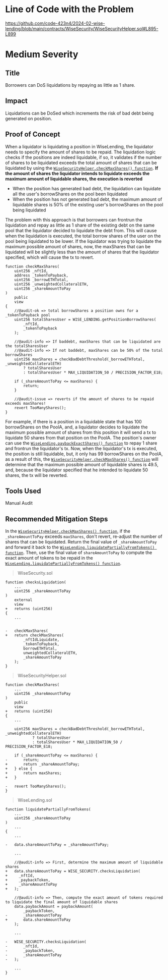 # Line of Code with the Problem
https://github.com/code-423n4/2024-02-wise-lending/blob/main/contracts/WiseSecurity/WiseSecurityHelper.sol#L895-L899

# Medium Severity

## Title
Borrowers can DoS liquidations by repaying as little as 1 share.

## Impact
Liquidations can be DoSed which increments the risk of bad debt being generated on position.

## Proof of Concept
When a liquidator is liquidating a position in WiseLending, the liquidator needs to specify the amount of shares to be repaid. The liquidation logic checks if the positions are indeed liquidable, if so, it validates if the number of shares to be liquidated exceeds the total amount of shares that can be liquidated by using the [`WiseSecurityHelper.checkMaxShares() function`](https://github.com/code-423n4/2024-02-wise-lending/blob/main/contracts/WiseSecurity/WiseSecurityHelper.sol#L876-L900). **If the amount of shares the liquidator intends to liquidate exceeds the maximum amount of liquidable shares, the execution is reverted**
  - When the position has generated bad debt, the liquidation can liquidate all the user's borrowShares on the pool been liquidated
  - When the position has not generated bad debt, the maximum amount of liquidable shares is 50% of the existing user's borrowShares on the pool being liquidated

The problem with this approach is that borrowers can frontrun the liquidation and repay as little as 1 share of the existing debt on the same pool that the liquidator decided to liquidate the debt from. This will cause when the liquidation is executed, the total borrow shares of the user on the pool being liquidated to be lower. If the liquidator was trying to liquidate the maximum possible amount of shares, now, the maxShares that can be liquidated will be slightly less than the amount of shares that the liquidator specified, which will cause the tx to revert.

```
function checkMaxShares(
    uint256 _nftId,
    address _tokenToPayback,
    uint256 _borrowETHTotal,
    uint256 _unweightedCollateralETH,
    uint256 _shareAmountToPay
)
    public
    view
{
    //@audit-ok => total borrowShares a position owns for a _tokenToPayback pool
    uint256 totalSharesUser = WISE_LENDING.getPositionBorrowShares(
        _nftId,
        _tokenToPayback
    );

    //@audit-info => If baddebt, maxShares that can be liquidated are the totalSharesUser
    //@audit-info => If not baddebt, maxShares can be 50% of the total borrowShares
    uint256 maxShares = checkBadDebtThreshold(_borrowETHTotal, _unweightedCollateralETH)
        ? totalSharesUser
        : totalSharesUser * MAX_LIQUIDATION_50 / PRECISION_FACTOR_E18;

    if (_shareAmountToPay <= maxShares) {
        return;
    }

    //@audit-issue => reverts if the amount of shares to be repaid exceeds maxShares!
    revert TooManyShares();
}
```

For example, if there is a position in a liquidable state that has 100 borrowShares on the PoolA, and, a liquidator decides to liquidate the maximum possible amount of shares from this position it will send a tx to liquidate 50 shares from that position on the PoolA. The position's owner can use the [`WiseLending.paybackExactShares() function`](https://github.com/code-423n4/2024-02-wise-lending/blob/main/contracts/WiseLending.sol#L1204-L1238) to repay 1 share and frontrun the liquidator's tx. Now, when the liquidator's tx is executed, the position is still liquidable, but, it only has 99 borrowShares on the PoolA, as a result of this, the [`WiseSecurityHelper.checkMaxShares() function`](https://github.com/code-423n4/2024-02-wise-lending/blob/main/contracts/WiseSecurity/WiseSecurityHelper.sol#L876-L900) will determine that the maximum possible amount of liquidable shares is 49.5, and, because the liquidator specified that he intended to liquidate 50 shares, the tx will be reverted.

## Tools Used
Manual Audit

## Recommended Mitigation Steps
In the [`WiseSecurityHelper.checkMaxShares() function`](https://github.com/code-423n4/2024-02-wise-lending/blob/main/contracts/WiseSecurity/WiseSecurityHelper.sol#L876-L900), if the `_shareAmountToPay` exceeds `maxShares`, don't revert, re-adjust the number of shares that can be liquidated. Return the final value of `_shareAmountToPay` and forward it back to the [`WiseLending.liquidatePartiallyFromTokens() function`](https://github.com/code-423n4/2024-02-wise-lending/blob/main/contracts/WiseLending.sol#L1250-L1309). Then, use the final value of `shareAmountToPay` to compute the exact amount of tokens to be repaid in the [`WiseLending.liquidatePartiallyFromTokens() function`](https://github.com/code-423n4/2024-02-wise-lending/blob/main/contracts/WiseLending.sol#L1250-L1309).

> WiseSecurity.sol
```
function checksLiquidation(
    ...
    uint256 _shareAmountToPay
)
    external
    view
+   returns (uint256)
{
    ...


-   checkMaxShares(
+   return checkMaxShares( 
        _nftIdLiquidate,
        _tokenToPayback,
        borrowETHTotal,
        unweightedCollateralETH,
        _shareAmountToPay
    );
}
```

> WiseSecurityHelper.sol
```
function checkMaxShares(
    ...
    uint256 _shareAmountToPay
)
    public
    view
+   returns (uint256)    
{
    ...

    uint256 maxShares = checkBadDebtThreshold(_borrowETHTotal, _unweightedCollateralETH)
            ? totalSharesUser
            : totalSharesUser * MAX_LIQUIDATION_50 / PRECISION_FACTOR_E18;

    if (_shareAmountToPay <= maxShares) {
-       return;
+       return _shareAmountToPay;
+   } else {
+       return maxShares;
+   }

-   revert TooManyShares();
}

```

> WiseLending.sol
```
function liquidatePartiallyFromTokens(
    ...
    uint256 _shareAmountToPay
)
    ...
{
    ...

-   data.shareAmountToPay = _shareAmountToPay;

    ...

    //@audit-info => First, determine the maximum amount of liquidable shares
+   data.shareAmountToPay = WISE_SECURITY.checksLiquidation(
+     _nftId,
+     _paybackToken,
+     _shareAmountToPay
+   );

    //@audit-info => Then, compute the exact amount of tokens required to liquidate the final amount of liquidable shares
    data.paybackAmount = paybackAmount(
        _paybackToken,
-       _shareAmountToPay
+       data.shareAmountToPay
    );

    ...

-   WISE_SECURITY.checksLiquidation(
-       _nftId,
-       _paybackToken,
-       _shareAmountToPay
-   );

    ...
}
```